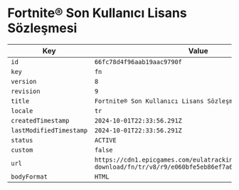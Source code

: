 # Fortnite® Son Kullanıcı Lisans Sözleşmesi

| Key | Value |
| --- | ----- |
| `id` | `66fc78d4f96aab19aac9790f` |
| `key` | `fn` |
| `version` | `8` |
| `revision` | `9` |
| `title` | `Fortnite® Son Kullanıcı Lisans Sözleşmesi` |
| `locale` | `tr` |
| `createdTimestamp` | `2024-10-01T22:33:56.291Z` |
| `lastModifiedTimestamp` | `2024-10-01T22:33:56.291Z` |
| `status` | `ACTIVE` |
| `custom` | `false` |
| `url` | `https://cdn1.epicgames.com/eulatracking-download/fn/tr/v8/r9/e060bfe5eb86ef7a67a5e2fecacf1e52.pdf` |
| `bodyFormat` | `HTML` |
